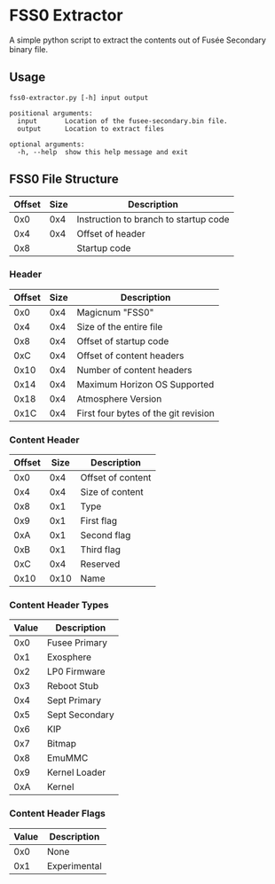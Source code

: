 # FSS0 Extractor

A simple python script to extract the contents out of Fusée Secondary binary file.

## Usage

```
fss0-extractor.py [-h] input output

positional arguments:
  input       Location of the fusee-secondary.bin file.
  output      Location to extract files

optional arguments:
  -h, --help  show this help message and exit
```

## FSS0 File Structure


| Offset | Size     | Description                           |
| ------ | -------- | ------------------------------------- |
| 0x0    | 0x4      | Instruction to branch to startup code |
| 0x4    | 0x4      | Offset of header                      |
| 0x8    |          | Startup code                          |

### Header

| Offset | Size  | Description                          |
| ------ | ----- | ------------------------------------ |
| 0x0    | 0x4   | Magicnum "FSS0"                      |
| 0x4    | 0x4   | Size of the entire file              |
| 0x8    | 0x4   | Offset of startup code               |
| 0xC    | 0x4   | Offset of content headers            |
| 0x10   | 0x4   | Number of content headers            |
| 0x14   | 0x4   | Maximum Horizon OS Supported         |
| 0x18   | 0x4   | Atmosphere Version                   |
| 0x1C   | 0x4   | First four bytes of the git revision | 

### Content Header

| Offset | Size  | Description       |
| ------ | ----- | ----------------- |
| 0x0    | 0x4   | Offset of content |
| 0x4    | 0x4   | Size of content   |
| 0x8    | 0x1   | Type              |
| 0x9    | 0x1   | First flag        |
| 0xA    | 0x1   | Second flag       |
| 0xB    | 0x1   | Third flag        |
| 0xC    | 0x4   | Reserved          |
| 0x10   | 0x10  | Name              |

### Content Header Types

| Value | Description    |
| ----- | -------------- |
| 0x0   | Fusee Primary  |
| 0x1   | Exosphere      |
| 0x2   | LP0 Firmware   |
| 0x3   | Reboot Stub    |
| 0x4   | Sept Primary   |
| 0x5   | Sept Secondary |
| 0x6   | KIP            |
| 0x7   | Bitmap         |
| 0x8   | EmuMMC         |
| 0x9   | Kernel Loader  |
| 0xA   | Kernel         |

### Content Header Flags

| Value | Description  |
| ----- | ------------ |
| 0x0   | None         |
| 0x1   | Experimental |